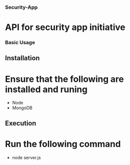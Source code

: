 ### Security-App
# API for security app initiative

### Basic Usage

## Installation
# Ensure that the following are installed and runing
* Node
* MongoDB

## Execution
# Run the following command
* node server.js